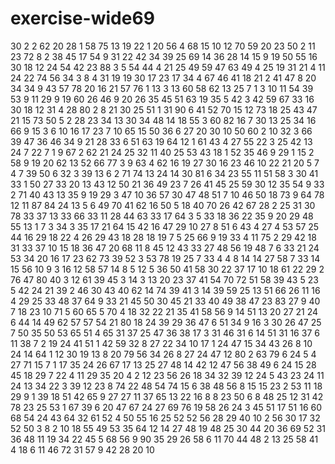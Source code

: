 # exercise-wide69
30
2
2
62
20
28
1
58
75
13
19
22
1
20
56
4
68
15
10
12
70
59
20
23
50
2
11
23
72
8
2
38
45
17
54
9
31
22
42
34
39
25
69
14
36
28
14
15
9
19
50
55
16
30
18
12
24
54
42
23
88
3
5
54
44
4
21
25
49
59
47
63
49
4
25
19
31
21
4
11
24
22
74
56
34
3
8
4
31
19
19
30
17
23
17
34
4
67
46
41
18
21
2
41
47
8
20
34
34
9
43
57
78
20
16
21
57
76
1
13
3
13
60
58
62
13
25
7
1
3
10
11
54
39
53
9
11
29
9
19
60
26
46
9
20
26
35
45
51
63
19
35
5
42
3
42
59
67
33
16
30
18
12
31
4
28
80
2
8
21
30
25
51
1
31
90
6
41
52
70
15
12
73
18
25
43
47
21
15
73
50
5
2
28
23
34
13
30
34
48
14
18
55
3
60
82
16
7
30
13
25
34
16
66
9
15
3
6
10
16
17
23
7
10
65
15
50
36
6
27
20
30
10
50
60
2
10
32
3
66
39
47
36
46
34
9
21
28
33
6
51
63
19
64
12
1
61
43
4
27
55
22
3
25
42
13
24
7
22
7
1
9
67
2
62
21
24
25
32
11
40
25
53
43
18
1
52
35
46
9
29
1
15
2
58
9
19
20
62
13
52
66
77
3
9
63
4
62
16
19
27
30
16
23
46
10
22
21
20
5
7
4
7
39
50
6
32
3
39
13
6
2
71
74
13
24
14
30
81
6
34
23
55
11
51
58
3
30
41
33
1
50
27
33
20
13
43
12
50
21
36
49
23
7
26
41
45
25
59
30
12
35
54
9
33
2
71
40
43
13
35
9
19
29
3
47
10
36
57
30
47
48
51
7
10
46
50
18
73
9
64
78
12
11
87
84
24
13
5
6
49
70
41
62
16
50
5
18
40
70
26
42
67
28
2
25
31
30
78
33
37
13
33
66
33
11
28
44
63
33
17
64
3
5
33
18
36
22
35
9
20
29
48
55
13
1
7
3
34
3
35
17
21
64
15
42
16
47
29
10
27
8
51
6
43
4
27
4
53
57
25
44
16
29
18
22
4
26
29
43
18
28
18
19
7
5
25
66
9
19
33
4
11
75
2
29
42
18
31
33
37
10
15
18
36
47
20
68
11
8
45
12
43
33
27
48
56
19
48
7
6
33
21
24
53
34
20
16
17
23
62
73
39
52
3
53
78
19
25
7
33
4
4
8
14
14
27
58
7
33
14
15
56
10
9
3
16
12
58
57
14
8
5
12
5
36
50
41
58
30
22
37
17
10
18
61
22
29
2
76
47
80
40
3
12
61
39
45
3
14
3
13
20
23
37
41
54
70
72
51
58
39
43
5
23
5
42
24
21
39
2
46
30
43
40
62
14
74
39
41
3
14
39
59
25
13
51
66
26
11
16
4
29
25
33
48
37
64
9
33
21
45
50
30
45
21
33
40
49
38
47
23
83
27
9
40
7
18
23
10
71
5
60
65
5
70
4
18
32
22
21
35
41
58
56
9
14
51
13
20
27
21
24
6
44
14
49
62
57
57
54
21
80
18
24
39
29
36
47
6
51
34
9
16
3
30
26
47
25
7
50
35
50
53
65
51
4
65
31
37
25
47
36
38
17
3
31
46
31
6
14
51
31
16
37
6
11
38
7
2
19
24
41
51
1
42
59
32
8
27
22
34
10
17
1
24
47
15
34
43
26
8
10
24
14
64
1
12
30
19
13
8
20
79
56
34
26
8
27
24
47
12
80
2
63
79
6
24
5
4
27
71
15
7
1
17
35
24
26
67
17
13
25
27
48
14
42
12
47
56
38
49
6
24
15
28
45
18
29
7
22
4
11
29
35
20
4
2
12
23
56
26
18
34
32
39
12
24
5
43
23
24
11
24
13
34
22
3
39
12
23
8
74
22
48
54
74
15
6
38
48
56
8
15
15
23
2
53
11
18
29
9
1
39
18
51
42
65
9
27
27
11
37
65
13
22
16
8
8
23
50
6
8
48
25
12
31
42
78
23
25
53
1
67
39
6
20
47
67
24
27
69
76
19
58
26
24
3
45
51
17
51
16
60
68
54
24
43
64
32
61
52
4
50
55
16
25
52
52
56
28
29
40
10
2
56
30
17
32
52
50
3
8
2
10
18
55
49
53
35
64
12
14
27
48
19
48
25
30
44
20
36
69
52
31
36
48
11
19
34
22
45
5
68
56
9
90
35
29
26
58
6
11
70
44
48
2
13
25
58
41
4
18
6
11
46
72
31
57
9
42
28
20
10
